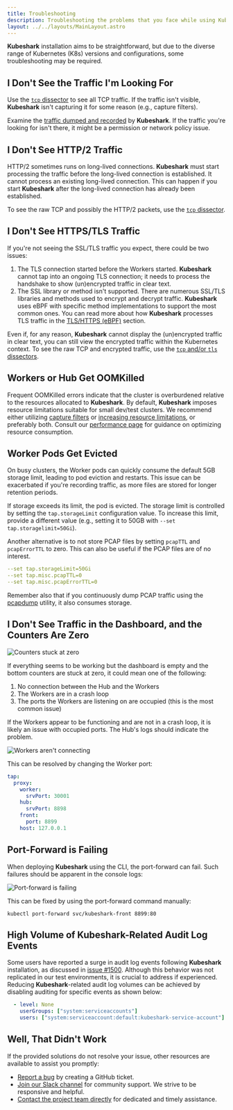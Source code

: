 ```yaml
---
title: Troubleshooting
description: Troubleshooting the problems that you face while using Kubeshark.
layout: ../../layouts/MainLayout.astro
---
```


**Kubeshark** installation aims to be straightforward, but due to the diverse range of Kubernetes (K8s) versions and configurations, some troubleshooting may be required.

## I Don't See the Traffic I'm Looking For

Use the [`tcp` dissector](/en/pod_to_pod_connections#enabling-and-disabling) to see all TCP traffic. If the traffic isn't visible, **Kubeshark** isn't capturing it for some reason (e.g., capture filters).

Examine the [traffic dumped and recorded](/en/pcapdump) by **Kubeshark**. If the traffic you're looking for isn't there, it might be a permission or network policy issue.

## I Don't See HTTP/2 Traffic

HTTP/2 sometimes runs on long-lived connections. **Kubeshark** must start processing the traffic before the long-lived connection is established. It cannot process an existing long-lived connection. This can happen if you start **Kubeshark** after the long-lived connection has already been established.

To see the raw TCP and possibly the HTTP/2 packets, use the [`tcp` dissector](/en/pod_to_pod_connections#enabling-and-disabling).

## I Don't See HTTPS/TLS Traffic

If you're not seeing the SSL/TLS traffic you expect, there could be two issues:

1. The TLS connection started before the Workers started. **Kubeshark** cannot tap into an ongoing TLS connection; it needs to process the handshake to show (un)encrypted traffic in clear text.
2. The SSL library or method isn't supported. There are numerous SSL/TLS libraries and methods used to encrypt and decrypt traffic. **Kubeshark** uses eBPF with specific method implementations to support the most common ones. You can read more about how **Kubeshark** processes TLS traffic in the [TLS/HTTPS (eBPF)](/en/encrypted_traffic) section.

Even if, for any reason, **Kubeshark** cannot display the (un)encrypted traffic in clear text, you can still view the encrypted traffic within the Kubernetes context. To see the raw TCP and encrypted traffic, use the [`tcp` and/or `tls` dissectors](/en/pod_to_pod_connections#enabling-and-disabling).

## Workers or Hub Get OOMKilled

Frequent OOMKilled errors indicate that the cluster is overburdened relative to the resources allocated to **Kubeshark**. By default, **Kubeshark** imposes resource limitations suitable for small dev/test clusters. We recommend either utilizing [capture filters](/en/pod_targeting0) or [increasing resource limitations](/en/performance#resource-limitations), or preferably both. Consult our [performance page](/en/performance) for guidance on optimizing resource consumption.

## Worker Pods Get Evicted

On busy clusters, the Worker pods can quickly consume the default 5GB storage limit, leading to pod eviction and restarts. This issue can be exacerbated if you're recording traffic, as more files are stored for longer retention periods.

If storage exceeds its limit, the pod is evicted. The storage limit is controlled by setting the `tap.storageLimit` configuration value. To increase this limit, provide a different value (e.g., setting it to 50GB with `--set tap.storagelimit=50Gi`).

Another alternative is to not store PCAP files by setting `pcapTTL` and `pcapErrorTTL` to zero. This can also be useful if the PCAP files are of no interest.

```yaml
--set tap.storageLimit=50Gi
--set tap.misc.pcapTTL=0
--set tap.misc.pcapErrorTTL=0
```

Remember also that if you continuously dump PCAP traffic using the [pcapdump](/en/pcapdump) utility, it also consumes storage.

## I Don't See Traffic in the Dashboard, and the Counters Are Zero

![Counters stuck at zero](/zero-counters.png)

If everything seems to be working but the dashboard is empty and the bottom counters are stuck at zero, it could mean one of the following:

1. No connection between the Hub and the Workers
2. The Workers are in a crash loop
3. The ports the Workers are listening on are occupied (this is the most common issue)

If the Workers appear to be functioning and are not in a crash loop, it is likely an issue with occupied ports. The Hub's logs should indicate the problem.

![Workers aren't connecting](/workers-not-connecting.png)

This can be resolved by changing the Worker port:

```yaml
tap:
  proxy:
    worker:
      srvPort: 30001
    hub:
      srvPort: 8898
    front:
      port: 8899
    host: 127.0.0.1
```

## Port-Forward is Failing

When deploying **Kubeshark** using the CLI, the port-forward can fail. Such failures should be apparent in the console logs:

![Port-forward is failing](/port-forward-failing.png)

This can be fixed by using the port-forward command manually:

```shell
kubectl port-forward svc/kubeshark-front 8899:80
```

## High Volume of **Kubeshark**-Related Audit Log Events

Some users have reported a surge in audit log events following **Kubeshark** installation, as discussed in [issue #1500](https://github.com/kubeshark/kubeshark/issues/1500). Although this behavior was not replicated in our test environments, it is crucial to address if experienced. Reducing **Kubeshark**-related audit log volumes can be achieved by disabling auditing for specific events as shown below:

```yaml
  - level: None
    userGroups: ["system:serviceaccounts"]
    users: ["system:serviceaccount:default:kubeshark-service-account"]
```

## Well, That Didn't Work

If the provided solutions do not resolve your issue, other resources are available to assist you promptly:

- [Report a bug](https://github.com/kubeshark/kubeshark/issues) by creating a GitHub ticket.
- [Join our Slack channel](https://join.slack.com/t/kubeshark/shared_invite/zt-1m90td3n7-VHxN_~V5kVp80SfQW3SfpA) for community support. We strive to be responsive and helpful.
- [Contact the project team directly](https://kubeshark.co/contact-us) for dedicated and timely assistance.